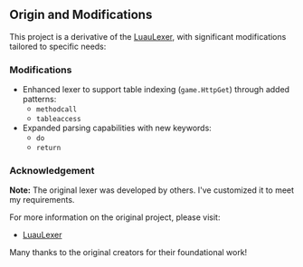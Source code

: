 ## Origin and Modifications

This project is a derivative of the [LuauLexer](https://github.com/astriaInight/LuauLexer/tree/main), with significant modifications tailored to specific needs:

### Modifications
- Enhanced lexer to support table indexing (`game.HttpGet`) through added patterns:
  - `methodcall`
  - `tableaccess`
- Expanded parsing capabilities with new keywords:
  - `do`
  - `return`

### Acknowledgement

**Note:** The original lexer was developed by others. I've customized it to meet my requirements.

For more information on the original project, please visit:

- [LuauLexer](https://github.com/astriaInight/LuauLexer/tree/main)

Many thanks to the original creators for their foundational work!
